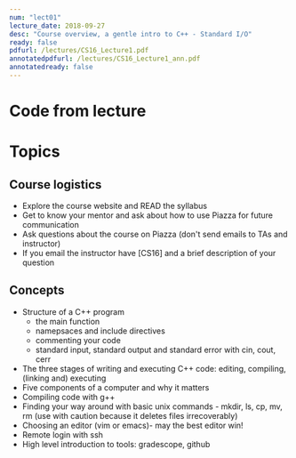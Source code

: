 ```yaml
---
num: "lect01"
lecture_date: 2018-09-27
desc: "Course overview, a gentle intro to C++ - Standard I/O"
ready: false
pdfurl: /lectures/CS16_Lecture1.pdf
annotatedpdfurl: /lectures/CS16_Lecture1_ann.pdf
annotatedready: false
---
```


# Code from lecture



# Topics

## Course logistics

* Explore the course website and READ the syllabus
* Get to know your mentor and ask about how to use Piazza for future communication
* Ask questions about the course on Piazza (don't send emails to TAs and instructor)
* If you email the instructor have [CS16] and a brief description of your question



## Concepts

* Structure of a C++ program
    * the main function
    * namepsaces and include directives
    * commenting your code
    * standard input, standard output and standard error with cin, cout, cerr
* The three stages of writing and executing C++ code: editing, compiling, (linking and) executing
* Five components of a computer and why it matters
* Compiling code with g++
* Finding your way around with basic unix commands - mkdir, ls, cp, mv, rm (use with caution because it deletes files irrecoverably)
* Choosing an editor (vim or emacs)- may the best editor win!
* Remote login with ssh
* High level introduction to tools: gradescope, github


